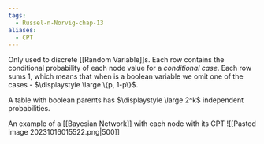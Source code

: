 ```yaml
---
tags:
  - Russel-n-Norvig-chap-13
aliases:
  - CPT
---
```

Only used to discrete [[Random Variable]]s. Each row contains the conditional probability of each node value for a *conditional case*. Each row sums 1, which means that when is a boolean variable we omit one of the cases - $\displaystyle \large \{p, 1-p\}$.

A table with boolean parents has $\displaystyle \large 2^k$ independent probabilities.

An example of a [[Bayesian Network]] with each node with its CPT
![[Pasted image 20231016015522.png|500]]

